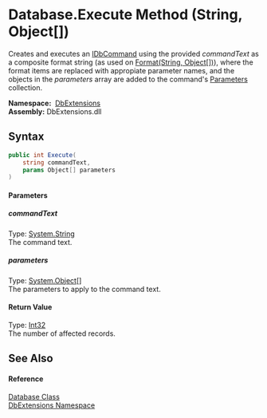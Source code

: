 Database.Execute Method (String, Object[])
==========================================
Creates and executes an [IDbCommand][1] using the provided *commandText* as a composite format string (as used on [Format(String, Object[])][2]), where the format items are replaced with appropiate parameter names, and the objects in the *parameters* array are added to the command's [Parameters][3] collection.

  **Namespace:**  [DbExtensions][4]  
  **Assembly:** DbExtensions.dll

Syntax
------

```csharp
public int Execute(
	string commandText,
	params Object[] parameters
)
```

#### Parameters

##### *commandText*
Type: [System.String][5]  
The command text.

##### *parameters*
Type: [System.Object][6][]  
The parameters to apply to the command text.

#### Return Value
Type: [Int32][7]  
The number of affected records.

See Also
--------

#### Reference
[Database Class][8]  
[DbExtensions Namespace][4]  

[1]: http://msdn.microsoft.com/en-us/library/bt2afddc
[2]: http://msdn.microsoft.com/en-us/library/b1csw23d
[3]: http://msdn.microsoft.com/en-us/library/btt06a5s
[4]: ../README.md
[5]: http://msdn.microsoft.com/en-us/library/s1wwdcbf
[6]: http://msdn.microsoft.com/en-us/library/e5kfa45b
[7]: http://msdn.microsoft.com/en-us/library/td2s409d
[8]: README.md